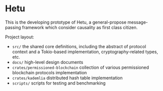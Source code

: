 # Hetu

This is the developing prototype of Hetu, a general-propose message-passing framework which consider causality as first class citizen.

Project layout:
* `src/` the shared core definitions, including the abstract of protocol context and a Tokio-based implementation, cryptography-related types, etc.
* `docs/` high-level design documents
* `crates/permissioned-blockchain` collection of various permissioned blockchain protocols implementation
* `crates/kademlia` distributed hash table implementation
* `scripts/` scripts for testing and benchmarking
